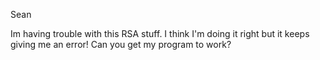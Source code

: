 Sean

Im having trouble with this RSA stuff. I think I'm doing it right but it keeps giving me an error! Can you get my program to work?
